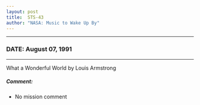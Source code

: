 ```yaml
---
layout: post
title:  STS-43
author: "NASA: Music to Wake Up By"
---
```


----
### DATE: August 07, 1991
----
What a Wonderful World by Louis Armstrong

##### Comment:
* No mission comment

